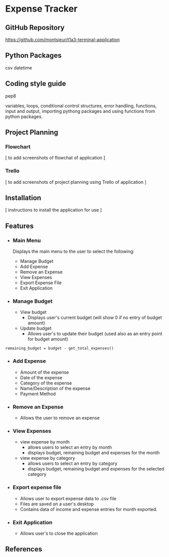# Expense Tracker

## GitHub Repository
https://github.com/montsieur/t1a3-terminal-application

## Python Packages

csv
datetime

## Coding style guide

pep8

variables, loops, conditional control structures, error handling, functions, input and output, importing pythong packages and using functions from python packages.

## Project Planning

### Flowchart

[ to add screenshots of flowchat of application ]

### Trello

[ to add screenshots of project planning using Trello of application ]

## Installation

[ instructions to install the application for use ]

## Features

- ### Main Menu
    Displays the main menu to the user to select the following:

    - Manage Budget
    - Add Expense
    - Remove an Expense
    - View Expenses
    - Export Expense File
    - Exit Application

- ### Manage Budget

    - View budget
        - Displays user's current budget (will show 0 if no entry of budget amount)
    - Update budget
        - Allows user's to update their budget (used also as an entry point for budget amount)

`remaining_budget = budget - get_total_expenses()`

- ### Add Expense

    - Amount of the expense
    - Date of the expense
    - Category of the expense
    - Name/Description of the expense
    - Payment Method

- ### Remove an Expense

    - Allows the user to remove an expense

- ### View Expenses

    - view expense by month
        - allows users to select an entry by month
        - displays budget, remaining budget and expenses for the month
    - view expense by category
        - allows users to select an entry by category
        - displays budget, remaining budget and expenses for the selected category

- ### Export expense file

    - Allows user to export expense data to .csv file
    - Files are saved on a user's desktop
    - Contains data of income and expense entries for month exported.

- ### Exit Application

    - Allows user's to close the application

## References